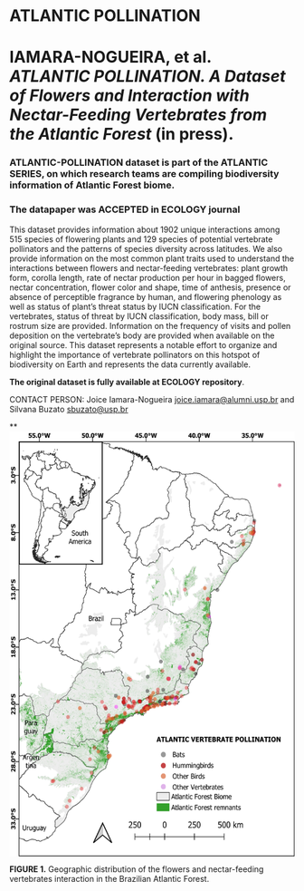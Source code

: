 # ATLANTIC POLLINATION

# IAMARA-NOGUEIRA, et al. *ATLANTIC POLLINATION. A Dataset of Flowers and Interaction with Nectar-Feeding Vertebrates from the Atlantic Forest* (in press).


### ATLANTIC-POLLINATION dataset is part of the ATLANTIC SERIES, on which research teams are compiling biodiversity information of Atlantic Forest biome. 

### The datapaper was ACCEPTED in ECOLOGY journal

This dataset provides information about 1902 unique interactions among 515 species of flowering plants and 129 species of potential vertebrate pollinators and the patterns of species diversity across latitudes. We also provide information on the most common plant traits used to understand the interactions between flowers and nectar-feeding vertebrates: plant growth form, corolla length, rate of nectar production per hour in bagged flowers, nectar concentration, flower color and shape, time of anthesis, presence or absence of perceptible fragrance by human, and flowering phenology as well as status of plant’s threat status by IUCN classification. For the vertebrates, status of threat by IUCN classification, body mass, bill or rostrum size are provided. Information on the frequency of visits and pollen deposition on the vertebrate’s body are provided when available on the original source. This dataset represents a notable effort to organize and highlight the importance of vertebrate pollinators on this hotspot of biodiversity on Earth and represents the data currently available.

**The original dataset is fully available at ECOLOGY repository**. 

CONTACT PERSON: Joice Iamara-Nogueira <joice.iamara@alumni.usp.br> and Silvana Buzato <sbuzato@usp.br>

**<img align="center" width="600" height="750" src="atlantic_vertebrates.jpg">

**FIGURE 1.** Geographic distribution of the flowers and nectar-feeding vertebrates interaction in the Brazilian Atlantic Forest. 
 
